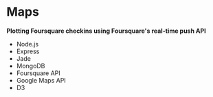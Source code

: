 # Maps

**Plotting Foursquare checkins using Foursquare's real-time push API**

- Node.js
- Express
- Jade
- MongoDB
- Foursquare API
- Google Maps API
- D3
